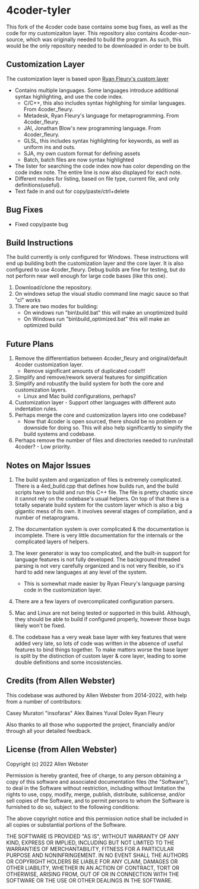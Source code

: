 # 4coder-tyler

This fork of the 4coder code base contains some bug fixes, as well as the code for my customizaiton layer. 
This repository also contains 4coder-non-source, which was originally needed to build the program. 
As such, this would be the only repository needed to be downloaded in order to be built.

## Customization Layer
The customization layer is based upon [Ryan Fleury's custom layer](https://github.com/Dion-Systems/4coder_fleury)

- Contains multiple languages. Some languages introduce additional syntax highlighting, and use the code index.
    - C/C++, this also includes syntax highlighing for similar languages. From 4coder_fleury.
    - Metadesk, Ryan Fleury's language for metaprogramming. From 4coder_fleury.
    - JAI, Jonathan Blow's new programming language. From 4coder_fleury.
    - GLSL, this includes syntax highlighting for keywords, as well as uniform ins and outs.
    - SJA, my own custom format for defining assets
    - Batch, batch files are now syntax highlighted
- The lister for searching the code index now has color depending on the code index note. The entire line is now also displayed for each note.
- Different modes for listing, based on file type, current file, and only definitions(useful).
- Text fade in and out for copy/paste/ctrl+delete

## Bug Fixes
- Fixed copy/paste bug

## Build Instructions
The build currently is only configured for Windows.  These instructions will end up building both the customization layer and the core layer. It is also configured to use 4coder_fleury. Debug builds are fine for testing, but do not perform near well enough for large code bases (like this one).

1. Download/clone the repository.
2. On windows setup the visual studio command line magic sauce so that "cl" works
3. There are two modes for building:
   - On windows run "bin\build.bat" this will make an unoptimized build
   - On Windows run "bin\build_optimized.bat" this will make an optimized build

## Future Plans
1. Remove the differentiation between 4coder_fleury and original/default 4coder customization layer.
    - Remove significant amounts of duplicated code!!!
2. Simplify and remove/rework several features for simplification
3. Simplify and robustify the build system for both the core and customization layers.
    - Linux and Mac build configurations, perhaps?
4. Customization layer - Support other languages with different auto indentation rules.
5. Perhaps merge the core and customization layers into one codebase? 
    - Now that 4coder is open sourced, there should be no problem or downside for doing so. This will also help significantly to simplify the build systems and codebase.
6. Perhaps remove the number of files and directories needed to run/install 4coder? - Low priority.

## Notes on Major Issues

1. The build system and organization of files is extremely complicated. There is a 4ed_build.cpp that defines how builds run, and the build scripts have to build and run this C++ file. The file is pretty chaotic since it cannot rely on the codebase's usual helpers. On top of that there is a totally separate build system for the custom layer which is also a big gigantic mess of its own. It involves several stages of compilation, and a number of metaprograms.

2. The documentation system is over complicated & the documentation is incomplete. There is very little documentation for the internals or the complicated layers of helpers.

3. The lexer generator is way too complicated, and the built-in support for language features is not fully developed. The background threaded parsing is not very carefully organized and is not very flexible, so it's hard to add new languages at any level of the system.
    - This is somewhat made easier by Ryan Fleury's language parsing code in the customization layer.

4. There are a few layers of overcomplicated configuration parsers.

5. Mac and Linux are not being tested or supported in this build. Although, they should be able to build if configured properly, however those bugs likely won't be fixed.

6. The codebase has a very weak base layer with key features that were added very late, so lots of code was written in the absence of useful features to bind things together. To make matters worse the base layer is split by the distinction of custom layer & core layer, leading to some double definitions and some incosistencies.

## Credits (from Allen Webster)
This codebase was authored by Allen Webster from 2014-2022, with help from a number of contributors:

Casey Muratori
"insofaras" Alex Baines
Yuval Dolev
Ryan Fleury

Also thanks to all those who supported the project, financially and/or through all your detailed feedback.

## License (from Allen Webster)

Copyright (c) 2022 Allen Webster

Permission is hereby granted, free of charge, to any person obtaining a copy
of this software and associated documentation files (the "Software"), to deal
in the Software without restriction, including without limitation the rights
to use, copy, modify, merge, publish, distribute, sublicense, and/or sell
copies of the Software, and to permit persons to whom the Software is
furnished to do so, subject to the following conditions:

The above copyright notice and this permission notice shall be included in all
copies or substantial portions of the Software.

THE SOFTWARE IS PROVIDED "AS IS", WITHOUT WARRANTY OF ANY KIND, EXPRESS OR
IMPLIED, INCLUDING BUT NOT LIMITED TO THE WARRANTIES OF MERCHANTABILITY,
FITNESS FOR A PARTICULAR PURPOSE AND NONINFRINGEMENT. IN NO EVENT SHALL THE
AUTHORS OR COPYRIGHT HOLDERS BE LIABLE FOR ANY CLAIM, DAMAGES OR OTHER
LIABILITY, WHETHER IN AN ACTION OF CONTRACT, TORT OR OTHERWISE, ARISING FROM,
OUT OF OR IN CONNECTION WITH THE SOFTWARE OR THE USE OR OTHER DEALINGS IN THE
SOFTWARE.


